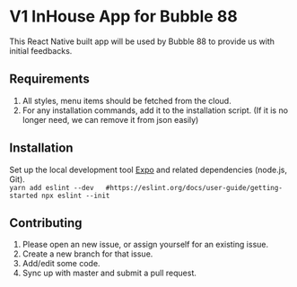 # V1 InHouse App for Bubble 88

This React Native built app will be used by Bubble 88 to provide us with initial feedbacks. 

## Requirements
1. All styles, menu items should be fetched from the cloud.
2. For any installation commands, add it to the installation script. (If it is no longer need, we can remove it from json easily) 

## Installation

Set up the local development tool [Expo](https://docs.expo.io/versions/latest/get-started/installation/) and related dependencies (node.js, Git).\
`
yarn add eslint --dev   #https://eslint.org/docs/user-guide/getting-started
npx eslint --init
`

## Contributing
1. Please open an new issue, or assign yourself for an existing issue.
2. Create a new branch for that issue.
3. Add/edit some code.
4. Sync up with master and submit a pull request. 
